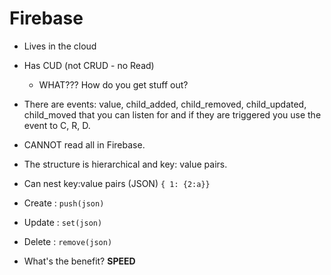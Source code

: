 # Firebase

* Lives in the cloud
* Has CUD (not CRUD - no Read)
  * WHAT??? How do you get stuff out?

* There are events: value, child_added, child_removed, child_updated, child_moved  that you can listen for and if they are triggered you use the event to C, R, D.

* CANNOT read all in Firebase.  

* The structure is hierarchical and key: value pairs.

* Can nest key:value pairs (JSON) `{ 1: {2:a}}`

* Create : `push(json)`
* Update : `set(json)`
* Delete : `remove(json)`


* What's the benefit? **SPEED**
